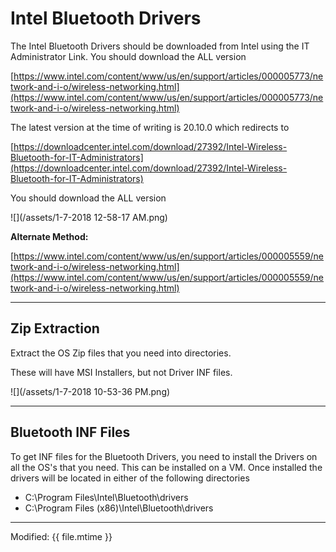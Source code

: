 # Intel Bluetooth Drivers

The Intel Bluetooth Drivers should be downloaded from Intel using the IT Administrator Link.  You should download the ALL version

[https://www.intel.com/content/www/us/en/support/articles/000005773/network-and-i-o/wireless-networking.html](https://www.intel.com/content/www/us/en/support/articles/000005773/network-and-i-o/wireless-networking.html)

The latest version at the time of writing is 20.10.0 which redirects to

[https://downloadcenter.intel.com/download/27392/Intel-Wireless-Bluetooth-for-IT-Administrators](https://downloadcenter.intel.com/download/27392/Intel-Wireless-Bluetooth-for-IT-Administrators)

You should download the ALL version

![](/assets/1-7-2018 12-58-17 AM.png)

**Alternate Method:**

[https://www.intel.com/content/www/us/en/support/articles/000005559/network-and-i-o/wireless-networking.html](https://www.intel.com/content/www/us/en/support/articles/000005559/network-and-i-o/wireless-networking.html)

---

## Zip Extraction

Extract the OS Zip files that you need into directories.

These will have MSI Installers, but not Driver INF files.

![](/assets/1-7-2018 10-53-36 PM.png)

---

## Bluetooth INF Files

To get INF files for the Bluetooth Drivers, you need to install the Drivers on all the OS's that you need.  This can be installed on a VM.  Once installed the drivers will be located in either of the following directories

* C:\Program Files\Intel\Bluetooth\drivers
* C:\Program Files \(x86\)\Intel\Bluetooth\drivers


---

Modified: {{ file.mtime }}